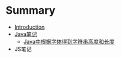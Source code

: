 # Summary

* [Introduction](README.md)
* [Java笔记](blog/java-notes/README.md)
   * [Java中根据字体得到字符串高度和长度](blog/java-notes/Java中根据字体得到字符串高度和长度.md)
* JS笔记

